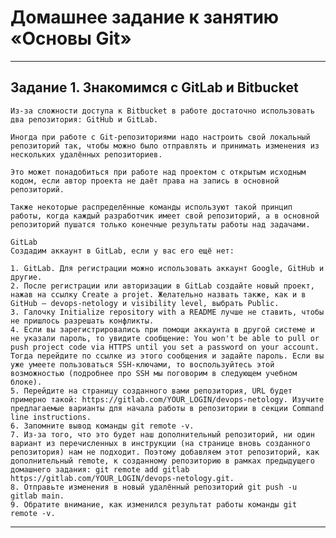 # Домашнее задание к занятию «Основы Git»


---

## Задание 1. Знакомимся с GitLab и Bitbucket
	Из-за сложности доступа к Bitbucket в работе достаточно использовать два репозитория: GitHub и GitLab.

	Иногда при работе с Git-репозиториями надо настроить свой локальный репозиторий так, чтобы можно было отправлять и принимать изменения из нескольких удалённых репозиториев.

	Это может понадобиться при работе над проектом с открытым исходным кодом, если автор проекта не даёт права на запись в основной репозиторий.

	Также некоторые распределённые команды используют такой принцип работы, когда каждый разработчик имеет свой репозиторий, а в основной репозиторий пушатся только конечные результаты работы над задачами.

	GitLab
	Создадим аккаунт в GitLab, если у вас его ещё нет:

	1. GitLab. Для регистрации можно использовать аккаунт Google, GitHub и другие.
	2. После регистрации или авторизации в GitLab создайте новый проект, нажав на ссылку Create a projet. Желательно назвать также, как и в GitHub — devops-netology и visibility level, выбрать Public.
	3. Галочку Initialize repository with a README лучше не ставить, чтобы не пришлось разрешать конфликты.
	4. Если вы зарегистрировались при помощи аккаунта в другой системе и не указали пароль, то увидите сообщение: You won't be able to pull or push project code via HTTPS until you set a password on your account. Тогда перейдите по ссылке из этого сообщения и задайте пароль. Если вы уже умеете пользоваться SSH-ключами, то воспользуйтесь этой возможностью (подробнее про SSH мы поговорим в следующем учебном блоке).
	5. Перейдите на страницу созданного вами репозитория, URL будет примерно такой: https://gitlab.com/YOUR_LOGIN/devops-netology. Изучите предлагаемые варианты для начала работы в репозитории в секции Command line instructions.
	6. Запомните вывод команды git remote -v.
	7. Из-за того, что это будет наш дополнительный репозиторий, ни один вариант из перечисленных в инструкции (на странице вновь созданного репозитория) нам не подходит. Поэтому добавляем этот репозиторий, как дополнительный remote, к созданному репозиторию в рамках предыдущего домашнего задания: git remote add gitlab https://gitlab.com/YOUR_LOGIN/devops-netology.git.
	8. Отправьте изменения в новый удалённый репозиторий git push -u gitlab main.
	9. Обратите внимание, как изменился результат работы команды git remote -v.

---
